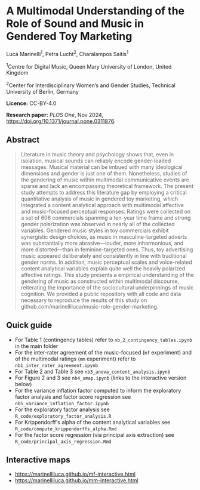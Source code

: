# A Multimodal Understanding of the Role of Sound and Music in Gendered Toy Marketing

Luca Marinelli<sup>1</sup>, Petra Lucht<sup>2</sup>, Charalampos Saitis<sup>1</sup>

<sup>1</sup>Centre for Digital Music, Queen Mary University of London, United Kingdom

<sup>2</sup>Center for Interdisciplinary Women’s and Gender Studies, Technical University of Berlin, Germany

**Licence:** CC-BY-4.0

**Research paper:** *PLOS One*, Nov 2024, https://doi.org/10.1371/journal.pone.0311876. 

## Abstract
> Literature in music theory and psychology shows that, even in isolation, musical sounds can reliably encode gender-loaded messages. Musical material can be imbued with many ideological dimensions and gender is just one of them. Nonetheless, studies of the gendering of music within multimodal communicative events are sparse and lack an encompassing theoretical framework. The present study attempts to address this literature gap by employing a critical quantitative analysis of music in gendered toy marketing, which integrated a content analytical approach with multimodal affective and music-focused perceptual responses. Ratings were collected on a set of 606 commercials spanning a ten-year time frame and strong gender polarization was observed in nearly all of the collected variables. Gendered music styles in toy commercials exhibit synergistic design choices, as music in masculine-targeted adverts was substantially more abrasive—louder, more inharmonious, and more distorted—than in feminine-targeted ones. Thus, toy advertising music appeared deliberately and consistently in line with traditional gender norms. In addition, music perceptual scales and voice-related content analytical variables explain quite well the heavily polarized affective ratings. This study presents a empirical understanding of the gendering of music as constructed within multimodal discourse, reiterating the importance of the sociocultural underpinnings of music cognition. We provided a public repository with all code and data necessary to reproduce the results of this study on github.com/marinelliluca/music-role-gender-marketing.

## Quick guide
- For Table 1 (contingency tables) refer to `nb_2_contingency_tables.ipynb` in the main folder
- For the inter-rater agreement of the music-focused (`mf` experiment) and of the multimodal ratings (`mm` experiment) refer to `nb1_inter_rater_agreement.ipynb`
- For Table 2 and Table 3 see `nb3_anova_content_analysis.ipynb`
- For Figure 2 and 3 see `nb4_umap.ipynb` (links to the interactive version below)
- For the variance inflation factor computed to inform the exploratory factor analysis and factor score regression see `nb5_variance_inflation_factor.ipynb`
- For the exploratory factor analysis see `R_code/exploratory_factor_analysis.R`
- For Krippendorff's alpha of the content analytical variables see `R_code/compute_krippendorffs_alpha.Rmd`
- For the factor score regression (via principal axis extraction) see `R_code/principal_axis_regression.Rmd`

## Interactive maps
- https://marinelliluca.github.io/mf-interactive.html
- https://marinelliluca.github.io/mm-interactive.html
